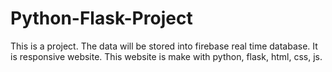 # Python-Flask-Project


This is a project. The data will be stored into firebase real time database. It is responsive website. 
This website is make with python, flask, html, css, js.
